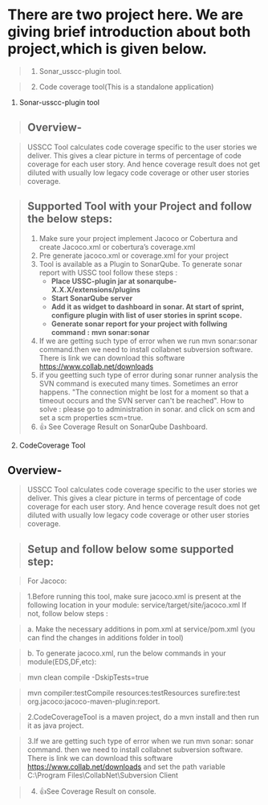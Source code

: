 #  **There are two project here. We are giving brief introduction about both project,which is given below.**

> 1. Sonar_usscc-plugin tool.

> 2. Code coverage tool(This is a standalone application)


1. Sonar-usscc-plugin tool

> ## Overview-

> USSCC Tool calculates code coverage specific to the user stories we deliver.
> This gives a clear picture in terms of percentage of code coverage for each user story.
> And hence coverage result does not get diluted with usually low legacy code coverage or other user stories coverage.   

> ## Supported Tool with your Project and follow the below steps:
> 1.   Make sure your project implement Jacoco or Cobertura and create Jacoco.xml or cobertura’s coverage.xml
> 2.   Pre generate jacoco.xml or coverage.xml for your project
> 3.   Tool is available as a Plugin to SonarQube. To generate sonar report with USSC tool follow these steps :
>       * **Place USSC-plugin jar at sonarqube-X.X.X/extensions/plugins**
>       * **Start SonarQube server**
>       * **Add it as widget to dashboard in sonar. At start of sprint, configure plugin with list of user stories in sprint scope.**
>       * **Generate sonar report for your project with follwing command :**
                     **mvn sonar:sonar**
> 4.   If we are getting such type of error when we run mvn sonar:sonar command.then we need to install collabnet subversion software.
       There is link we can download this software     https://www.collab.net/downloads
> 5.   if you geetting such type of error during sonar runner analysis the SVN command is executed many times. Sometimes an error happens. "The connection might be lost for a moment so that a timeout occurs and the SVN server can't be reached".
       How to solve : please go to administration in sonar. and click on scm and set a scm properties scm=true.
> 6.   :+1: See Coverage Result on SonarQube Dashboard.     





2. CodeCoverage Tool

## Overview-

>USSCC Tool calculates code coverage specific to the user stories we deliver.
>This gives a clear picture in terms of percentage of code coverage for each user story.
>And hence coverage result does not get diluted with usually low legacy code coverage or other user stories coverage.


>## Setup and follow below some supported step:


> For Jacoco:


> 1.Before running this tool, make sure jacoco.xml is present at the following location in your module: service/target/site/jacoco.xml If not, follow below steps :


> a. Make the necessary additions in pom.xml at service/pom.xml (you can find the changes in additions folder in tool)


> b. To generate jacoco.xml, run the below commands in your module(EDS,DF,etc):
    
>    mvn clean compile -DskipTests=true
    
>   mvn compiler:testCompile resources:testResources surefire:test org.jacoco:jacoco-maven-plugin:report.

> 2.CodeCoverageTool is a maven project, do a mvn install and then run it as java project.

> 3.If we are getting such type of error when we run mvn sonar: sonar command. then we need to install collabnet subversion software. There is link we can download this software https://www.collab.net/downloads and set the path variable C:\Program Files\CollabNet\Subversion Client

> 4. :+1:See Coverage Result on console.


